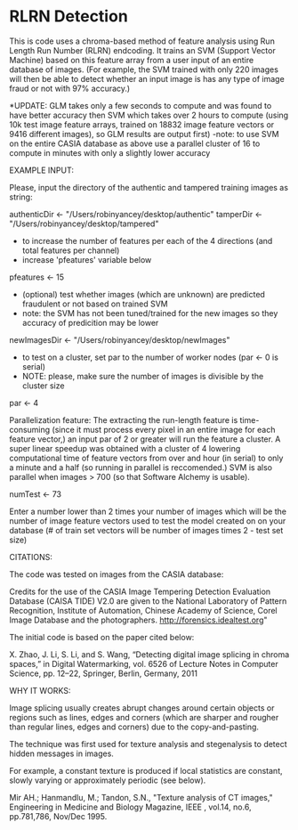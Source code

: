 # RLRN Detection
This is code uses a chroma-based method of feature analysis using Run Length Run Number (RLRN) endcoding.
It trains an SVM (Support Vector Machine) based on this feature array from a user input 
of an entire database of images. (For example, the SVM trained with only 220 images will then be able to detect whether an input image is has any type of image fraud or not with 97% accuracy.)

*UPDATE: GLM takes only a few seconds to compute and was found to have better accuracy then SVM which takes over 2 hours to compute (using 10k test image feature arrays, trained on 18832 image feature vectors or 9416 different images), so GLM results are output first) 
-note: to use SVM on the entire CASIA database as above use a parallel cluster of 16 to compute in minutes with only a slightly lower accuracy


EXAMPLE INPUT:

Please, input the directory of the authentic and tampered training images as string:

authenticDir <- "/Users/robinyancey/desktop/authentic"
tamperDir <- "/Users/robinyancey/desktop/tampered"

- to increase the number of features per each of the 4 directions (and total features per channel)
- increase 'pfeatures' variable below 

pfeatures <- 15

- (optional) test whether images (which are unknown) are predicted fraudulent or not based on trained SVM
- note: the SVM has not been tuned/trained for the new images so they accuracy of predicition may be lower

newImagesDir <- "/Users/robinyancey/desktop/newImages"

- to test on a cluster, set par to the number of worker nodes (par <- 0 is serial)
- NOTE: please, make sure the number of images is divisible by the cluster size

par <- 4

Parallelization feature: 
The extracting the run-length feature is time-consuming (since it must process every pixel in an entire image for 
each feature vector,) an input par of 2 or greater will run the feature a cluster. A super linear speedup was obtained with a cluster of 4 lowering computational time of feature vectors from over and hour (in serial) to only a minute and a half 
(so running in parallel is reccomended.) SVM is also parallel when images > 700 (so that Software Alchemy is usable).

numTest <- 73

Enter a number lower than 2 times your number of images which will be the number of image feature vectors used to test
the model created on on your database (# of train set vectors will be number of images times 2 - test set size)


CITATIONS:

The code was tested on images from the CASIA database:

Credits for the use of the CASIA Image Tempering Detection Evaluation Database (CAISA TIDE) V2.0 are given to the National Laboratory of Pattern Recognition, Institute of Automation, Chinese Academy of Science, Corel Image Database and the photographers. http://forensics.idealtest.org"

The initial code is based on the paper cited below:

X. Zhao, J. Li, S. Li, and S. Wang, “Detecting digital image splicing in chroma spaces,” in Digital Watermarking, vol. 6526 of Lecture Notes in Computer Science, pp. 12–22, Springer, Berlin, Germany, 2011

WHY IT WORKS:

Image splicing usually creates abrupt changes around certain objects or regions such as lines, edges and corners (which are sharper and rougher than regular lines, edges and corners) due to the copy-and-pasting. 

The technique was first used for texture analysis and stegenalysis to detect hidden messages in images.

For example, a constant texture is produced if local statistics are constant, slowly varying or approximately periodic (see below).

Mir AH.; Hanmandlu, M.; Tandon, S.N., "Texture analysis of CT images," Engineering in Medicine and Biology Magazine, IEEE , vol.14, no.6, pp.781,786, Nov/Dec 1995.


